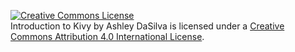 <a rel="license" href="http://creativecommons.org/licenses/by/4.0/"><img alt="Creative Commons License" style="border-width:0" src="https://i.creativecommons.org/l/by/4.0/88x31.png" /></a><br /><span xmlns:dct="http://purl.org/dc/terms/" property="dct:title">Introduction to Kivy</span> by <span xmlns:cc="http://creativecommons.org/ns#" property="cc:attributionName">Ashley DaSilva</span> is licensed under a <a rel="license" href="http://creativecommons.org/licenses/by/4.0/">Creative Commons Attribution 4.0 International License</a>.